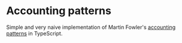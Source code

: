 # Accounting patterns

Simple and very naive implementation of Martin Fowler's
[accounting patterns](https://martinfowler.com/apsupp/accounting.pdf) in
TypeScript.
